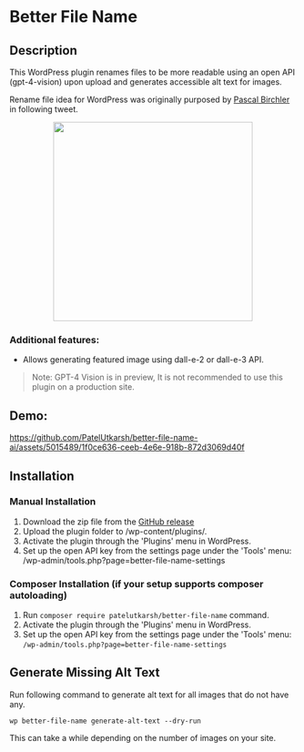 # Better File Name

## Description

This WordPress plugin renames files to be more readable using an open API (gpt-4-vision) upon upload and generates accessible alt text for images.

Rename file idea for WordPress was originally purposed by [Pascal Birchler](https://github.com/swissspidy) in following tweet.

<div align="center">
	<a href="https://twitter.com/swissspidy/status/1723610429081973133">
		<img height="350" src="https://github.com/PatelUtkarsh/better-file-name-ai/assets/5015489/6d7dd824-c80a-4c14-90f1-06abf5331e79"/>
	</a>
</div>

### Additional features:

-   Allows generating featured image using dall-e-2 or dall-e-3 API.

> Note: GPT-4 Vision is in preview, It is not recommended to use this plugin on a production site.

## Demo:

https://github.com/PatelUtkarsh/better-file-name-ai/assets/5015489/1f0ce636-ceeb-4e6e-918b-872d3069d40f

## Installation

### Manual Installation

1. Download the zip file from the [GitHub release](https://github.com/PatelUtkarsh/better-file-name-ai/releases)
1. Upload the plugin folder to /wp-content/plugins/.
1. Activate the plugin through the 'Plugins' menu in WordPress.
1. Set up the open API key from the settings page under the 'Tools' menu: /wp-admin/tools.php?page=better-file-name-settings

### Composer Installation (if your setup supports composer autoloading)

1. Run `composer require patelutkarsh/better-file-name` command.
2. Activate the plugin through the 'Plugins' menu in WordPress.
3. Set up the open API key from the settings page under the 'Tools' menu: `/wp-admin/tools.php?page=better-file-name-settings`

## Generate Missing Alt Text

Run following command to generate alt text for all images that do not have any.

    wp better-file-name generate-alt-text --dry-run

This can take a while depending on the number of images on your site.
